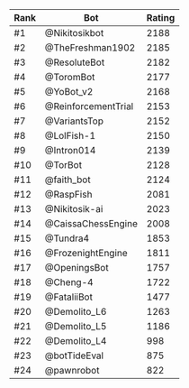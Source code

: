 Rank|Bot|Rating
---|---|---
#1|@Nikitosikbot|2188
#2|@TheFreshman1902|2185
#3|@ResoluteBot|2182
#4|@ToromBot|2177
#5|@YoBot_v2|2168
#6|@ReinforcementTrial|2153
#7|@VariantsTop|2152
#8|@LolFish-1|2150
#9|@Intron014|2139
#10|@TorBot|2128
#11|@faith_bot|2124
#12|@RaspFish|2081
#13|@Nikitosik-ai|2023
#14|@CaissaChessEngine|2008
#15|@Tundra4|1853
#16|@FrozenightEngine|1811
#17|@OpeningsBot|1757
#18|@Cheng-4|1722
#19|@FataliiBot|1477
#20|@Demolito_L6|1263
#21|@Demolito_L5|1186
#22|@Demolito_L4|998
#23|@botTideEval|875
#24|@pawnrobot|822
